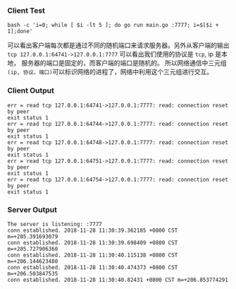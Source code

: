 ### Client Test
```
bash -c 'i=0; while [ $i -lt 5 ]; do go run main.go :7777; i=$[$i + 1];done'
```
可以看出客户端每次都是通过不同的随机端口来请求服务器。另外从客户端的输出 
`tcp 127.0.0.1:64741->127.0.0.1:7777` 可以看出我们使用的协议是 `tcp`, ip 是本地，
服务器的端口是固定的，而客户端的端口是随机的。
所以网络通信中三元组 `(ip, 协议，端口)`可以标识网络的进程了，网络中利用这个三元组进行交互。

### Client Output
```
err = read tcp 127.0.0.1:64741->127.0.0.1:7777: read: connection reset by peer
exit status 1
err = read tcp 127.0.0.1:64744->127.0.0.1:7777: read: connection reset by peer
exit status 1
err = read tcp 127.0.0.1:64748->127.0.0.1:7777: read: connection reset by peer
exit status 1
err = read tcp 127.0.0.1:64751->127.0.0.1:7777: read: connection reset by peer
exit status 1
err = read tcp 127.0.0.1:64754->127.0.0.1:7777: read: connection reset by peer
exit status 1
```
### Server Output
```
The server is listening: :7777
conn established. 2018-11-28 11:30:39.362185 +0800 CST m=+205.391693079
conn established. 2018-11-28 11:30:39.698409 +0800 CST m=+205.727906360
conn established. 2018-11-28 11:30:40.115138 +0800 CST m=+206.144623480
conn established. 2018-11-28 11:30:40.474373 +0800 CST m=+206.503847535
conn established. 2018-11-28 11:30:40.82431 +0800 CST m=+206.853774291
```
